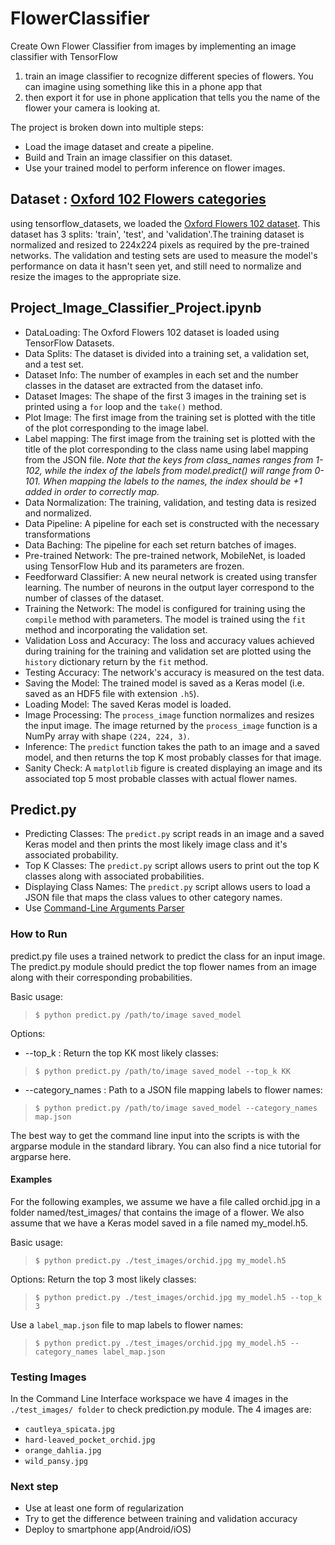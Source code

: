 # FlowerClassifier
Create Own Flower Classifier from images by implementing an image classifier with TensorFlow
1. train an image classifier to recognize different species of flowers. You can imagine using something like this in a phone app that  
2. then export it for use in phone application that tells you the name of the flower your camera is looking at.

The project is broken down into multiple steps:

- Load the image dataset and create a pipeline.
- Build and Train an image classifier on this dataset.
- Use your trained model to perform inference on flower images.

## Dataset :  [Oxford 102 Flowers categories](https://www.tensorflow.org/datasets/catalog/oxford_flowers102)
using tensorflow_datasets, we loaded the [Oxford Flowers 102 dataset](https://www.tensorflow.org/datasets/catalog/oxford_flowers102). This dataset has 3 splits: 'train', 'test', and 'validation'.The training dataset is normalized and resized to 224x224 pixels as required by the pre-trained networks. The validation and testing sets are used to measure the model's performance on data it hasn't seen yet, and still need to normalize and resize the images to the appropriate size.

## Project_Image_Classifier_Project.ipynb 
- DataLoading: The Oxford Flowers 102 dataset is loaded using TensorFlow Datasets.
- Data Splits: The dataset is divided into a training set, a validation set, and a test set.
- Dataset Info: The number of examples in each set and the number classes in the dataset are extracted from the dataset info.
- Dataset Images: The shape of the first 3 images in the training set is printed using a `for` loop and the `take()` method.
- Plot Image: The first image from the training set is plotted with the title of the plot corresponding to the image label.
- Label mapping: The first image from the training set is plotted with the title of the plot corresponding to the class name using label mapping from the JSON file. *Note that the keys from class_names ranges from 1-102, while the index of the labels from model.predict() will range from 0-101. When mapping the labels to the names, the index should be +1 added in order to correctly map.*
- Data Normalization: The training, validation, and testing data is resized and normalized.
- Data Pipeline: A pipeline for each set is constructed with the necessary transformations
- Data Baching: The pipeline for each set return batches of images.
- Pre-trained Network: The pre-trained network, MobileNet, is loaded using TensorFlow Hub and its parameters are frozen.
- Feedforward Classifier: A new neural network is created using transfer learning. The number of neurons in the output layer correspond to the number of classes of the dataset.
- Training the Network: The model is configured for training using the `compile` method with parameters. The model is trained using the `fit` method and incorporating the validation set.
- Validation Loss and Accuracy: The loss and accuracy values achieved during training for the training and validation set are plotted using the `history` dictionary return by the `fit` method.
- Testing Accuracy: The network's accuracy is measured on the test data.
- Saving the Model: The trained model is saved as a Keras model (i.e. saved as an HDF5 file with extension `.h5`).
- Loading Model: The saved Keras model is loaded.
- Image Processing: The `process_image` function normalizes and resizes the input image. The image returned by the `process_image` function is a NumPy array with shape `(224, 224, 3)`.
- Inference: The `predict` function takes the path to an image and a saved model, and then returns the top K most probably classes for that image.
- Sanity Check: A `matplotlib` figure is created displaying an image and its associated top 5 most probable classes with actual flower names.

## Predict.py 
- Predicting Classes: The `predict.py` script reads in an image and a saved Keras model and then prints the most likely image class and it's associated probability.
- Top K Classes: The `predict.py` script allows users to print out the top K classes along with associated probabilities.
- Displaying Class Names: The `predict.py` script allows users to load a JSON file that maps the class values to other category names.
- Use [Command-Line Arguments Parser](https://www.tutorialspoint.com/python/python_command_line_arguments.htm)

### How to Run
predict.py file uses a trained network to predict the class for an input image. The predict.py module should predict the top flower names from an image along with their corresponding probabilities.

Basic usage:
> `$ python predict.py /path/to/image saved_model`

Options:
* --top_k : Return the top KK most likely classes:
> `$ python predict.py /path/to/image saved_model --top_k KK`

* --category_names : Path to a JSON file mapping labels to flower names:
> `$ python predict.py /path/to/image saved_model --category_names map.json`

The best way to get the command line input into the scripts is with the argparse module in the standard library. You can also find a nice tutorial for argparse here.

#### Examples
For the following examples, we assume we have a file called orchid.jpg in a folder named/test_images/ that contains the image of a flower. We also assume that we have a Keras model saved in a file named my_model.h5.

Basic usage:
> `$ python predict.py ./test_images/orchid.jpg my_model.h5`

Options:
Return the top 3 most likely classes:
> `$ python predict.py ./test_images/orchid.jpg my_model.h5 --top_k 3`

Use a `label_map.json` file to map labels to flower names:
> `$ python predict.py ./test_images/orchid.jpg my_model.h5 --category_names label_map.json`

### Testing Images
In the Command Line Interface workspace we have 4 images in the `./test_images/ folder` to check prediction.py module. The 4 images are:
* `cautleya_spicata.jpg`
* `hard-leaved_pocket_orchid.jpg`
* `orange_dahlia.jpg`
* `wild_pansy.jpg`

### Next step
- Use at least one form of regularization
- Try to get the difference between training and validation accuracy 
- Deploy to smartphone app(Android/iOS)
